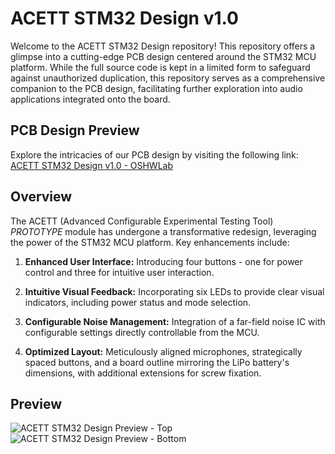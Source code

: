 # ACETT STM32 Design v1.0

Welcome to the ACETT STM32 Design repository! This repository offers a glimpse into a cutting-edge PCB design centered around the STM32 MCU platform. While the full source code is kept in a limited form to safeguard against unauthorized duplication, this repository serves as a comprehensive companion to the PCB design, facilitating further exploration into audio applications integrated onto the board.

## PCB Design Preview
Explore the intricacies of our PCB design by visiting the following link:
[ACETT STM32 Design v1.0 - OSHWLab](https://oshwlab.com/troett/acett-stm32-design-v1-0)

## Overview
The ACETT (Advanced Configurable Experimental Testing Tool) *PROTOTYPE* module has undergone a transformative redesign, leveraging the power of the STM32 MCU platform. Key enhancements include:

1. **Enhanced User Interface:** Introducing four buttons - one for power control and three for intuitive user interaction.
   
2. **Intuitive Visual Feedback:** Incorporating six LEDs to provide clear visual indicators, including power status and mode selection.

3. **Configurable Noise Management:** Integration of a far-field noise IC with configurable settings directly controllable from the MCU.

4. **Optimized Layout:** Meticulously aligned microphones, strategically spaced buttons, and a board outline mirroring the LiPo battery's dimensions, with additional extensions for screw fixation.

## Preview
![ACETT STM32 Design Preview - Top](PCB_ACETT---STM32-Design---v1.0/top.jpg)
![ACETT STM32 Design Preview - Bottom](PCB_ACETT---STM32-Design---v1.0/bottom.jpg)
